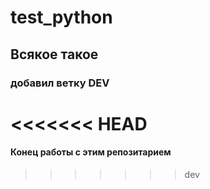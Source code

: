 # test_python

## Всякое такое

### добавил ветку DEV
<<<<<<< HEAD
=======

#### Конец работы с этим репозитарием
>>>>>>> dev
